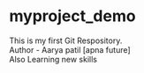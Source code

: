 # myproject_demo
This is my first Git Respository.
<br>
Author - Aarya patil [apna future]
<br>
Also Learning new skills
